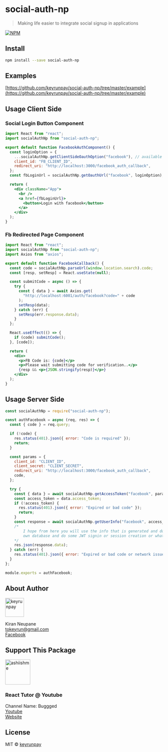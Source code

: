 # social-auth-np

> Making life easier to integrate social signup in applications

[![NPM](https://img.shields.io/npm/v/social-auth-np.svg)](https://www.npmjs.com/package/social-auth-np)

## Install

```bash
npm install --save social-auth-np
```

## Examples

[https://github.com/keyrunpay/social-auth-np/tree/master/example](https://github.com/keyrunpay/social-auth-np/tree/master/example)

## Usage Client Side

### Social Login Button Component

```jsx
import React from "react";
import socialAuthNp from "social-auth-np";

export default function FacebookAuthComponent() {
  const loginOption = {
    ...socialAuthNp.getClientSideOauthOption("facebook"), // available auth options "facebook", "google", "github", "linkedin"
    client_id: "FB_CLIENT_ID",
    redirect_uri: "http://localhost:3000/facebook_auth_callback",
  };
  const fbLoginUrl = socialAuthNp.getOauthUrl("facebook", loginOption); // available auth options "facebook", "google", "github", "linkedin"

  return (
    <div className="App">
      <br />
      <a href={fbLoginUrl}>
        <button>Login with facebook</button>
      </a>
    </div>
  );
}
```

### Fb Redirected Page Component

```jsx
import React from "react";
import socialAuthNp from "social-auth-np";
import Axios from "axios";

export default function FacebookCallback() {
  const code = socialAuthNp.parseUrl(window.location.search).code;
  const [resp, setResp] = React.useState(null);

  const submitCode = async () => {
    try {
      const { data } = await Axios.get(
        "http://localhost:6001/auth/facebook?code=" + code
      );
      setResp(data);
    } catch (err) {
      setResp(err.response.data);
    }
  };

  React.useEffect(() => {
    if (code) submitCode();
  }, [code]);

  return (
    <div>
      <p>FB Code is: {code}</p>
      <p>Please wait submitting code for verification..</p>
      {resp && <p>{JSON.stringify(resp)}</p>}
    </div>
  );
}
```

## Usage Server Side

```js
const socialAuthNp = require("social-auth-np");

const authFacebook = async (req, res) => {
  const { code } = req.query;

  if (!code) {
    res.status(401).json({ error: "Code is required" });
    return;
  }

  const params = {
    client_id: "CLIENT_ID",
    client_secret: "CLIENT_SECRET",
    redirect_uri: "http://localhost:3000/facebook_auth_callback",
    code,
  };

  try {
    const { data } = await socialAuthNp.getAccessToken("facebook", params); // available auth options "facebook", "google", "github", "linkedin"
    const access_token = data.access_token;
    if (!access_token) {
      res.status(401).json({ error: "Expired or bad code" });
      return;
    }
    const response = await socialAuthNp.getUserInfo("facebook", access_token); // available auth options "facebook", "google", "github", "linkedin"
    /*
        I hope from here you will use the info that is generated and do match wit your
        own database and do some JWT signin or session creation or whatever and your your own token from tracking user
    */
    res.json(response.data);
  } catch (err) {
    res.status(401).json({ error: "Expired or bad code or network issue" });
  }
};

module.exports = authFacebook;
```

## About Author

<a href="https://github.com/keyrunpay"><img src="https://avatars0.githubusercontent.com/u/41059790?s=460&u=fceee26bdb0e5dd6b3b57120fa7295ddcd82d878&v=4" title="keyrunpay" width="60" height="60"></a>

Kiran Neupane <br />
tokeyrun@gmail.com <br />
[Facebook](https://facebook.com/kiran.neupz)

## Support This Package

<a href="https://www.buymeacoffee.com/kirann"><img src="https://www.buymeacoffee.com/assets/img/bmc-meta-new/apple-icon-120x120.png" title="ashiishme" width="80" height="80"></a>

### React Tutor @ Youtube

Channel Name: Buggged <br/>
[Youtube](https://www.youtube.com/channel/UChvdEZeMyLPhZ0Jt_K3RCyQ) <br/>
[Website](https://buggged.com)

## License

MIT © [keyrunpay](https://github.com/keyrunpay)
